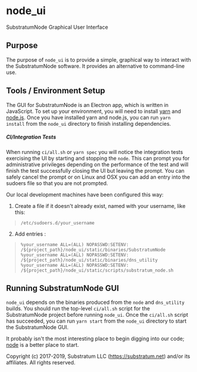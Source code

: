 # node_ui
SubstratumNode Graphical User Interface

## Purpose
The purpose of `node_ui` is to provide a simple, graphical way to interact with the SubstratumNode software.
It provides an alternative to command-line use.

## Tools / Environment Setup
The GUI for SubstratumNode is an Electron app, which is written in JavaScript.
To set up your environment, you will need to install [yarn](https://yarnpkg.com/en/docs/install)
and [node.js](https://nodejs.org/en/).
Once you have installed yarn and node.js, you can run `yarn install` from the `node_ui` directory
to finish installing dependencies. 

##### CI/Integration Tests
When running `ci/all.sh` or `yarn spec` you will notice the integration tests exercising the UI by starting and
stopping the `node`. This can prompt you for administrative privileges depending on the performance of the test
and will finish the test successfully closing the UI but leaving the prompt. You can safely cancel the prompt or
on Linux and OSX you can add an entry into the sudoers file so that you are not prompted.

Our local development machines have been configured this way:

1. Create a file if it doesn't already exist, named with your username, like this:
>`/etc/sudoers.d/your_username`

2. Add entries :

> `%your_username ALL=(ALL) NOPASSWD:SETENV: /${project_path}/node_ui/static/binaries/SubstratumNode`<br/>
> `%your_username ALL=(ALL) NOPASSWD:SETENV: /${project_path}/node_ui/static/binaries/dns_utility`<br/>
> `%your_username ALL=(ALL) NOPASSWD:SETENV: /${project_path}/node_ui/static/scripts/substratum_node.sh`<br/>

## Running SubstratumNode GUI
`node_ui` depends on the binaries produced from the `node` and `dns_utility` builds.
You should run the top-level `ci/all.sh` script for the SubstratumNode project before running `node_ui`.
Once the `ci/all.sh` script has succeeded, you can run ` yarn start ` from the `node_ui` directory 
to start the SubstratumNode GUI.

It probably isn't the most interesting place to begin digging into our code;
[node](https://github.com/SubstratumNetwork/SubstratumNode/tree/master/node)
is a better place to start.


Copyright (c) 2017-2019, Substratum LLC (https://substratum.net) and/or its affiliates. All rights reserved.